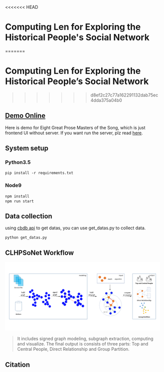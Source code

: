 <<<<<<< HEAD
# Computing Len for Exploring the Historical People's Social Network
=======
# Computing Len for Exploring the Historical People’s Social Network
>>>>>>> d8ef2c27c77a162291132dab75ec4dda375a04b0

## [Demo Online](http://huangjunjie95.github.io/CLHPSoNet)

Here is demo for Eight Great Prose Masters of the Song, which is just frontend UI without server.
If you want run the server, plz read [here](./setup.md).

## System setup

### Python3.5
```
pip install -r requirements.txt
```

### Node9

```
npm install 
npm run start
```

## Data collection

using [cbdb api](https://projects.iq.harvard.edu/cbdb/cbdb-api) to get datas, you can use get_datas.py to collect data.

```
python get_datas.py
```

## CLHPSoNet Workflow
![](./imgs/framework.png)

> It includes signed graph modeling, subgraph extraction, computing and visualize. The final output is consists of three parts: Top and Central People, Direct Relationship and Group Partition. 



<!-- Average Clustering Coefficient: 0.331
Total triangles: 15441

Diameter: 13
Radius: 0
Average Path length: 4.080560740058098 -->

<!-- #### 宋 song
clustering_coefficient 0.12060757693469124
宋 largest connected subgraph
clustering_coefficient 0.12431603903299564
Name:
Type: SubGraph
Number of nodes: 16456
Number of edges: 29935
Average degree:   3.6382
average_shortest_path_length 4.08057192410704

#### 元 yuan
clustering_coefficient 0.14983122151329337
元 largest connected subgraph
clustering_coefficient 0.1555130902757531
Name:
Type: SubGraph
Number of nodes: 6170
Number of edges: 11718
Average degree:   3.7984
average_shortest_path_length 4.00785702969808

#### 明 ming
clustering_coefficient 0.069994000427896
明 largest connected subgraph
clustering_coefficient 0.07302196355808184
Name:
Type: SubGraph
Number of nodes: 7933
Number of edges: 14354
Average degree:   3.6188
average_shortest_path_length 4.655342915729116

#### 清 qing
clustering_coefficient 0.020977940688046957
清 largest connected subgraph
clustering_coefficient 0.029628018560158693
Name:
Type: SubGraph
Number of nodes: 2001
Number of edges: 2295
Average degree:   2.2939
average_shortest_path_length 7.7171639180409795

> networkx makes the clustering coefficient to be 0 for nodes with degree less than 2 and averages over all the nodes. While Gephi doesn't count the nodes at all that are having degree less than 2 and computes average clustering only for nodes with degree >= 2

[gephi和networkx结果不同的原因](https://stackoverflow.com/questions/41926514/average-clustering-coefficient-for-graph) -->

## Citation

```

```





